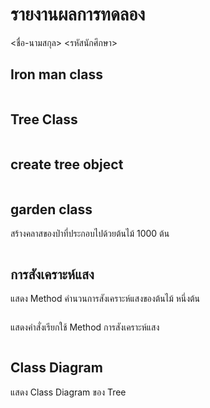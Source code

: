# รายงานผลการทดลอง

<ชื่อ-นามสกุล> <รหัสนักศึกษา>

## Iron man class

```java

```

## Tree Class

```java

```

## create tree object

```java

```

## garden class

สร้างคลาสของป่าที่ประกอบไปด้วยต้นไม้ 1000 ต้น

```java

```

## การสังเคราะห์แสง

แสดง Method คำนวนการสังเคราะห์แสงของต้นไม้ หนึ่งต้น

```java

```

แสดงคำสั่งเรียกใช้ Method การสังเคราะห์แสง

```java

```

## Class Diagram

แสดง Class Diagram ของ Tree
